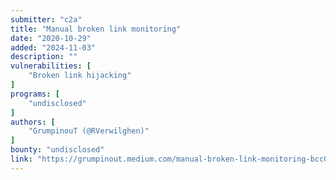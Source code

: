 ```yaml
---
submitter: "c2a"
title: "Manual broken link monitoring"
date: "2020-10-29"
added: "2024-11-03"
description: ""
vulnerabilities: [
    "Broken link hijacking"
]
programs: [
    "undisclosed"
]
authors: [
    "GrumpinouT (@RVerwilghen)"
]
bounty: "undisclosed"
link: "https://grumpinout.medium.com/manual-broken-link-monitoring-bcc064f5f5f2"
---
```




